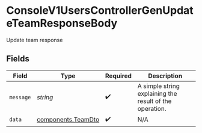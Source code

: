 # ConsoleV1UsersControllerGenUpdateTeamResponseBody

Update team response


## Fields

| Field                                                    | Type                                                     | Required                                                 | Description                                              |
| -------------------------------------------------------- | -------------------------------------------------------- | -------------------------------------------------------- | -------------------------------------------------------- |
| `message`                                                | *string*                                                 | :heavy_check_mark:                                       | A simple string explaining the result of the operation.  |
| `data`                                                   | [components.TeamDto](../../models/components/teamdto.md) | :heavy_check_mark:                                       | N/A                                                      |